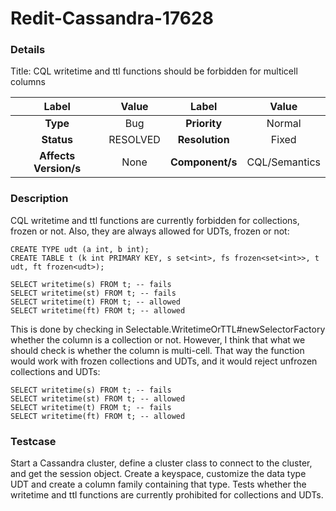 # Redit-Cassandra-17628

### Details

Title: CQL writetime and ttl functions should be forbidden for multicell columns

|         Label         |                  Value                   |      Label      |     Value      |
|:---------------------:|:----------------------------------------:|:---------------:|:--------------:|
|       **Type**        |                   Bug                    |  **Priority**   |    Normal      |
|      **Status**       |                 RESOLVED                 | **Resolution**  |     Fixed      |
| **Affects Version/s** |                  None                    | **Component/s** |  CQL/Semantics |

### Description

CQL writetime and ttl functions are currently forbidden for collections, frozen or not. Also, they are always allowed for UDTs, frozen or not:

```
CREATE TYPE udt (a int, b int);
CREATE TABLE t (k int PRIMARY KEY, s set<int>, fs frozen<set<int>>, t udt, ft frozen<udt>);

SELECT writetime(s) FROM t; -- fails
SELECT writetime(st) FROM t; -- fails
SELECT writetime(t) FROM t; -- allowed
SELECT writetime(ft) FROM t; -- allowed
```

This is done by checking in Selectable.WritetimeOrTTL#newSelectorFactory whether the column is a collection or not. However, I think that what we should check is whether the column is multi-cell. That way the function would work with frozen collections and UDTs, and it would reject unfrozen collections and UDTs:

```
SELECT writetime(s) FROM t; -- fails
SELECT writetime(st) FROM t; -- allowed
SELECT writetime(t) FROM t; -- fails
SELECT writetime(ft) FROM t; -- allowed
```

### Testcase

Start a Cassandra cluster, define a cluster class to connect to the cluster, and get the session object. Create a keyspace, customize the data type UDT and create a column family containing that type. Tests whether the writetime and ttl functions are currently prohibited for collections and UDTs.